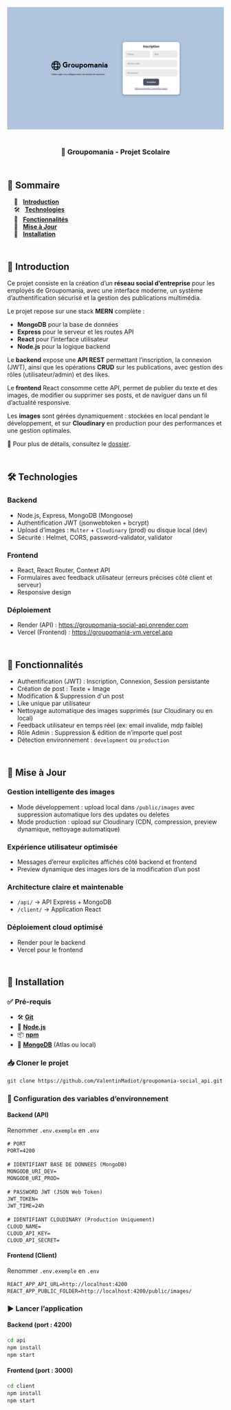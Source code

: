 <div align="center">  
  <a href="https://groupomania-vm.vercel.app/signup" target="_blank">  
    <img src=".docs/preview.png" alt="Aperçu du projet Groupomania">  
  </a>
  </br></br>  
  <h3 align="center">📱 Groupomania - Projet Scolaire</h3>  
</div>

## <br /> 📌 Sommaire

&nbsp;&nbsp;&nbsp; 🎨 &nbsp; [**Introduction**](#introduction)<br />
&nbsp;&nbsp;&nbsp; 🛠️ &nbsp; [**Technologies**](#technologies)<br />
&nbsp;&nbsp;&nbsp; 🎯 &nbsp; [**Fonctionnalités**](#fonctionnalités)<br />
&nbsp;&nbsp;&nbsp; 🚧 &nbsp; [**Mise à Jour**](#upgrade)<br />
&nbsp;&nbsp;&nbsp; 🚀 &nbsp; [**Installation**](#installation)

## <br /> <a name="introduction">🎨 Introduction</a>

Ce projet consiste en la création d’un **réseau social d’entreprise** pour les employés de Groupomania, avec une interface moderne, un système d’authentification sécurisé et la gestion des publications multimédia.

Le projet repose sur une stack **MERN** complète :

- **MongoDB** pour la base de données
- **Express** pour le serveur et les routes API
- **React** pour l’interface utilisateur
- **Node.js** pour la logique backend

Le **backend** expose une **API REST** permettant l’inscription, la connexion (JWT), ainsi que les opérations **CRUD** sur les publications, avec gestion des rôles (utilisateur/admin) et des likes.

Le **frontend** React consomme cette API, permet de publier du texte et des images, de modifier ou supprimer ses posts, et de naviguer dans un fil d’actualité responsive.

Les **images** sont gérées dynamiquement : stockées en local pendant le développement, et sur **Cloudinary** en production pour des performances et une gestion optimales.

📂 Pour plus de détails, consultez le [dossier](.docs/).

## <br /> <a name="technologies">🛠️ Technologies</a>

### Backend

- Node.js, Express, MongoDB (Mongoose)
- Authentification JWT (jsonwebtoken + bcrypt)
- Upload d’images : `Multer` + `Cloudinary` (prod) ou disque local (dev)
- Sécurité : Helmet, CORS, password-validator, validator

### Frontend

- React, React Router, Context API
- Formulaires avec feedback utilisateur (erreurs précises côté client et serveur)
- Responsive design

### Déploiement

- Render (API) : https://groupomania-social-api.onrender.com
- Vercel (Frontend) : https://groupomania-vm.vercel.app

## <br /> <a name="fonctionnalités">🎯 Fonctionnalités</a>

- Authentification (JWT) : Inscription, Connexion, Session persistante
- Création de post : Texte + Image
- Modification & Suppression d'un post
- Like unique par utilisateur
- Nettoyage automatique des images supprimés (sur Cloudinary ou en local)
- Feedback utilisateur en temps réel (ex: email invalide, mdp faible)
- Rôle Admin : Suppression & édition de n’importe quel post
- Détection environnement : `development` ou `production`

## <br /> <a name="upgrade">🚧 Mise à Jour</a>

### Gestion intelligente des images

- Mode développement : upload local dans `/public/images` avec suppression automatique lors des updates ou deletes
- Mode production : upload sur Cloudinary (CDN, compression, preview dynamique, nettoyage automatique)

### Expérience utilisateur optimisée

- Messages d’erreur explicites affichés côté backend et frontend
- Preview dynamique des images lors de la modification d’un post

### Architecture claire et maintenable

- `/api/` → API Express + MongoDB
- `/client/` → Application React

### Déploiement cloud optimisé

- Render pour le backend
- Vercel pour le frontend

## <br /> <a name="installation">🚀 Installation</a>

### ✅ Pré-requis

- 🛠️ **[Git](https://git-scm.com/)**
- 🔧 **[Node.js](https://nodejs.org/fr/)**
- 📦 **[npm](https://www.npmjs.com/)**
- 🍃 **[MongoDB](https://www.mongodb.com/)** (Atlas ou local)

### 📥 Cloner le projet

```bash
git clone https://github.com/ValentinMadiot/groupomania-social_api.git
```

### 📝 Configuration des variables d’environnement

#### Backend (API)

Renommer `.env.exemple` en `.env`

```env
# PORT
PORT=4200

# IDENTIFIANT BASE DE DONNEES (MongoDB)
MONGODB_URI_DEV=
MONGODB_URI_PROD=

# PASSWORD JWT (JSON Web Token)
JWT_TOKEN=
JWT_TIME=24h

# IDENTIFIANT CLOUDINARY (Production Uniquement)
CLOUD_NAME=
CLOUD_API_KEY=
CLOUD_API_SECRET=
```

#### Frontend (Client)

Renommer `.env.exemple` en `.env`

```env
REACT_APP_API_URL=http://localhost:4200
REACT_APP_PUBLIC_FOLDER=http://localhost:4200/public/images/
```

### ▶️ Lancer l’application

#### Backend (port : 4200)

```bash
cd api
npm install
npm start
```

#### Frontend (port : 3000)

```bash
cd client
npm install
npm start
```

